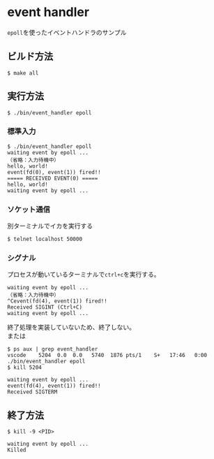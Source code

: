 # event handler

`epoll`を使ったイベントハンドラのサンプル

## ビルド方法

```console
$ make all
```

## 実行方法

```console
$ ./bin/event_handler epoll
```

### 標準入力

```console
$ ./bin/event_handler epoll
waiting event by epoll ...
（省略：入力待機中）
hello, world!
event(fd(0), event(1)) fired!!
===== RECEIVED EVENT(0) =====
hello, world!
waiting event by epoll ...
```

### ソケット通信

別ターミナルでイカを実行する

```console
$ telnet localhost 50000
```

### シグナル

プロセスが動いているターミナルで`ctrl+c`を実行する。  

```console
waiting event by epoll ...
（省略：入力待機中）
^Cevent(fd(4), event(1)) fired!!
Received SIGINT (Ctrl+C)
waiting event by epoll ...
```

終了処理を実装していないため、終了しない。  
または

```console
$ ps aux | grep event_handler
vscode    5204  0.0  0.0   5740  1876 pts/1    S+   17:46   0:00 ./bin/event_handler epoll
$ kill 5204
```

```console
waiting event by epoll ...
event(fd(4), event(1)) fired!!
Received SIGTERM
```

## 終了方法

```console
$ kill -9 <PID>
```

```console
waiting event by epoll ...
Killed
```
